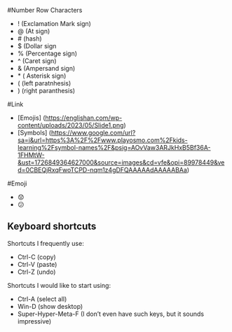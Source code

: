 #Number Row Characters
- ! (Exclamation Mark sign)
- @ (At sign)
- \# (hash)
- $ (Dollar sign
- % (Percentage sign)
- ^ (Caret sign)
- & (Ampersand sign)
- \* ( Asterisk sign)
- ( (left paratnhesis)
- ) (right paranthesis)


#Link
- [Emojis] (https://englishan.com/wp-content/uploads/2023/05/Slide1.png)
- [Symbols] (https://www.google.com/url?sa=i&url=https%3A%2F%2Fwww.playosmo.com%2Fkids-learning%2Fsymbol-names%2F&psig=AOvVaw3ARJkHxB5Bf36A-1FHMtW-&ust=1726849364627000&source=images&cd=vfe&opi=89978449&ved=0CBEQjRxqFwoTCPD-nqm1z4gDFQAAAAAdAAAAABAa)

#Emoji
- :worried:
- :confused:

## Keyboard shortcuts
Shortcuts I frequently use: 
- Ctrl-C (copy)
- Ctrl-V (paste)
- Ctrl-Z (undo)

Shortcuts I would like to start using: 
- Ctrl-A (select all)
- Win-D (show desktop)
- Super-Hyper-Meta-F (I don’t even have such keys, but it sounds impressive)


